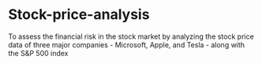 # Stock-price-analysis
To assess the financial risk in the stock market by analyzing the stock price data of three major companies - Microsoft, Apple, and Tesla - along with the S&amp;P 500 index
